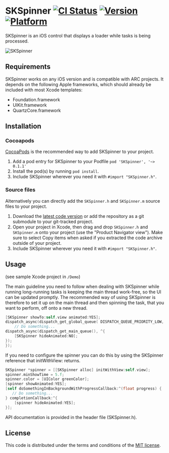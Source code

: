 # SKSpinner [![CI Status](https://travis-ci.org/TXF/SKSpinner.svg?branch=master)](https://travis-ci.org/TXF/SKSpinner) [![Version](https://img.shields.io/cocoapods/v/SKSpinner.svg?style=flat)](http://cocoapods.org/pods/SKSpinner) [![Platform](https://img.shields.io/cocoapods/p/SKSpinner.svg?style=flat)](http://cocoapods.org/pods/SKSpinner)
SKSpinner is an iOS control that displays a loader while tasks is being processed.

![SKSpinner](http://s16.postimg.org/gut0nypad/Spinner2.gif)
<!---
 [![License](https://img.shields.io/cocoapods/l/SKSpinner.svg?style=flat)](http://cocoapods.org/pods/SKSpinner)
-->

## Requirements

SKSpinner works on any iOS version and is compatible with ARC projects. It depends on the following Apple frameworks, which should already be included with most Xcode templates:

* Foundation.framework
* UIKit.framework
* QuartzCore.framework

## Installation

### Cocoapods

[CocoaPods](http://cocoapods.org) is the recommended way to add SKSpinner to your project.

1. Add a pod entry for SKSpinner to your Podfile `pod 'SKSpinner', '~> 0.1.1'`
2. Install the pod(s) by running `pod install`.
3. Include SKSpinner wherever you need it with `#import "SKSpinner.h"`.

### Source files

Alternatively you can directly add the `SKSpinner.h` and `SKSpinner.m` source files to your project.

1. Download the [latest code version](https://github.com/TXF/SKSpinner/archive/master.zip) or add the repository as a git submodule to your git-tracked project. 
2. Open your project in Xcode, then drag and drop `SKSpinner.h` and `SKSpinner.m` onto your project (use the "Product Navigator view"). Make sure to select Copy items when asked if you extracted the code archive outside of your project. 
3. Include SKSpinner wherever you need it with `#import "SKSpinner.h"`.

## Usage

(see sample Xcode project in `/Demo`)

The main guideline you need to follow when dealing with SKSpinner while running long-running tasks is keeping the main thread work-free, so the UI can be updated promptly. The recommended way of using SKSpinner is therefore to set it up on the main thread and then spinning the task, that you want to perform, off onto a new thread. 

```objective-c
[SKSpinner showTo:self.view animated:YES];
dispatch_async(dispatch_get_global_queue( DISPATCH_QUEUE_PRIORITY_LOW, 0), ^{
    // Do something...
dispatch_async(dispatch_get_main_queue(), ^{
    [SKSpinner hideAnimated:NO];
});
});
```

If you need to configure the spinner you can do this by using the SKSpinner reference that initWithView: returns. 

```objective-c
SKSpinner *spinner = [[SKSpinner alloc] initWithView:self.view];
spinner.minShowTime = 5.f;
spinner.color = [UIColor greenColor];
[spinner showAnimated:YES];
[self doSomethingInBackgroundWithProgressCallback:^(float progress) {
   // Do something...
} completionCallback:^{
    [spinner hideAnimated:YES];
}];
```

API documentation is provided in the header file (SKSpinner.h).

## License

This code is distributed under the terms and conditions of the [MIT license](LICENSE). 

